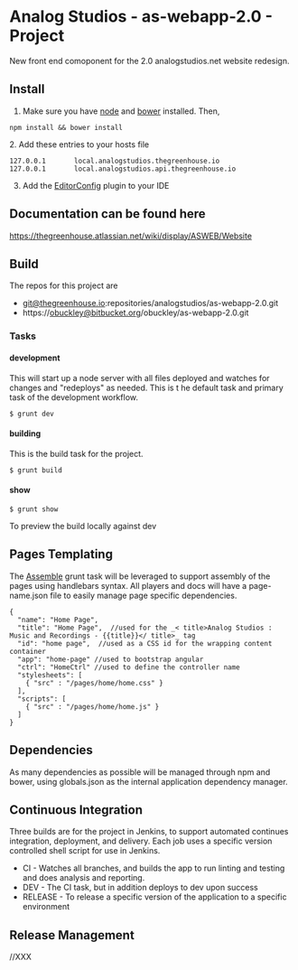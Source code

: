 # Analog Studios - as-webapp-2.0 - Project

New front end comoponent for the 2.0 analogstudios.net website redesign.

## Install

1. Make sure you have [node][] and [bower][] installed. Then,
```
npm install && bower install
```
[node]: http://nodejs.org/
[bower]: http://bower.io/
2. Add these entries to your hosts file
```
127.0.0.1       local.analogstudios.thegreenhouse.io
127.0.0.1       local.analogstudios.api.thegreenhouse.io
```
3. Add the [EditorConfig][] plugin to your IDE

[EditorConfig]: http://editorconfig.org/

## Documentation can be found here
https://thegreenhouse.atlassian.net/wiki/display/ASWEB/Website

## Build
The repos for this project are
* git@thegreenhouse.io:repositories/analogstudios/as-webapp-2.0.git
* https://obuckley@bitbucket.org/obuckley/as-webapp-2.0.git

### Tasks
#### development
This will start up a node server with all files deployed and watches for changes and "redeploys" as needed.  This is t
he default task and primary task of the development workflow.
```
$ grunt dev
```

#### building
This is the build task for the project.
```
$ grunt build
```

#### show
```
$ grunt show
```
To preview the build locally against dev

## Pages Templating
The [Assemble][] grunt task will be leveraged to support assembly of the pages using handlebars syntax.  All players
and docs will have a page-name.json file to easily manage page specific dependencies.

```
{
  "name": "Home Page",
  "title": "Home Page",  //used for the _< title>Analog Studios : Music and Recordings - {{title}}</ title>_ tag
  "id": "home page",  //used as a CSS id for the wrapping content container
  "app": "home-page" //used to bootstrap angular
  "ctrl": "HomeCtrl" //used to define the controller name
  "stylesheets": [
    { "src" : "/pages/home/home.css" }
  ],
  "scripts": [
    { "src" : "/pages/home/home.js" }
  ]
}
```

[Assemble]: http://assemble.io/

## Dependencies
As many dependencies as possible will be managed through npm and bower, using globals.json as the internal application
dependency manager.

## Continuous Integration
Three builds are for the project in Jenkins, to support automated continues integration, deployment, and delivery.
Each job uses a specific version controlled shell script for use in Jenkins.

* CI - Watches all branches, and builds the app to run linting and testing and does analysis and reporting.
* DEV - The CI task, but in addition deploys to dev upon success
* RELEASE - To release a specific version of the application to a specific environment

## Release Management
//XXX
